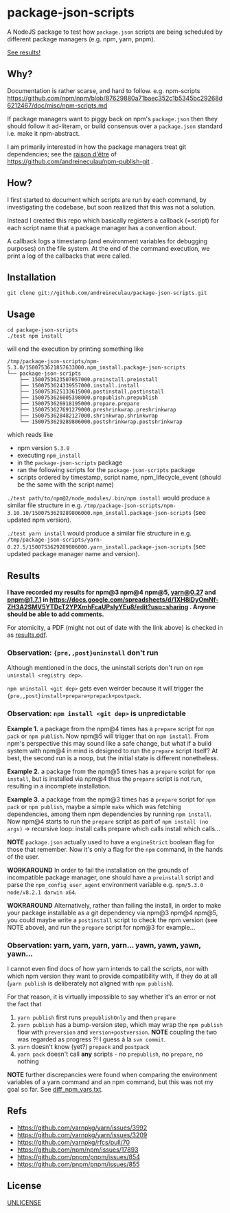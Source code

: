 # package-json-scripts

A NodeJS package to test how `package.json` scripts are being scheduled by
different package managers (e.g. npm, yarn, pnpm).

[See results!](#results)


## Why?

Documentation is rather scarse, and hard to follow.
e.g. npm-scripts https://github.com/npm/npm/blob/87629880a71baec352c1b5345bc29268d6212467/doc/misc/npm-scripts.md

If package managers want to piggy back on npm's `package.json` then they should follow it ad-literam,
or build consensus over a `package.json` standard i.e. make it npm-abstract.

I am primarily interested in how the package managers treat git dependencies;
see the [raison d'être](https://github.com/andreineculau/npm-publish-git#raison-dêtre)
of https://github.com/andreineculau/npm-publish-git .


## How?

I first started to document which scripts are run by each command,
by investigating the codebase, but soon realized that this was not a solution.

Instead I created this repo which basically registers a callback (=script) for each script name
that a package manager has a convention about.

A callback logs a timestamp (and environment variables for debugging purposes) on the file system.
At the end of the command execution, we print a log of the callbacks that were called.


## Installation

```shell
git clone git://github.com/andreineculau/package-json-scripts.git
```


## Usage

```shell
cd package-json-scripts
./test npm install
```

will end the execution by printing something like

```
/tmp/package-json-scripts/npm-5.3.0/1500753621857633000.npm_install.package-json-scripts
└── package-json-scripts
    ├── 1500753623507057000.preinstall.preinstall
    ├── 1500753624339557000.install.install
    ├── 1500753625133615000.postinstall.postinstall
    ├── 1500753626005398000.prepublish.prepublish
    ├── 1500753626918195000.prepare.prepare
    ├── 1500753627691279000.preshrinkwrap.preshrinkwrap
    ├── 1500753628482127000.shrinkwrap.shrinkwrap
    └── 1500753629289806000.postshrinkwrap.postshrinkwrap
```

which reads like

- npm version `5.3.0`
- executing `npm_install`
- in the `package-json-scripts` package
- ran the following scripts for the `package-json-scripts` package
- scripts ordered by timestamp, script name, npm_lifecycle_event (should be the same with the script name)

`./test path/to/npm@2/node_modules/.bin/npm install` would produce a similar file structure in
e.g. `/tmp/package-json-scripts/npm-3.10.10/1500753629289806000.npm_install.package-json-scripts`
(see updated npm version).

`./test yarn install` would produce a similar file structure in
e.g. `/tmp/package-json-scripts/yarn-0.27.5/1500753629289806000.yarn_install.package-json-scripts`
(see updated package manager name and version).


## Results

**I have recorded my results for npm@3 npm@4 npm@5, yarn@0.27 and pnpm@1.7.1 in
https://docs.google.com/spreadsheets/d/1XH8iDyOmNf-ZH3A2SMV5YTDcT2YPXmhFcaUPsIyYEu8/edit?usp=sharing .
Anyone should be able to add comments.**

For atomicity, a PDF (might not out of date with the link above) is checked in as [results.pdf](results.pdf).


### Observation: `{pre,,post}uninstall` don't run

Although mentioned in the docs, the uninstall scripts don't run on `npm uninstall <registry dep>`.

`npm uninstall <git dep>` gets even weirder because it will trigger the `{pre,,post}install+prepare+prepack+postpack`.


### Observation: `npm install <git dep>` is unpredictable

**Example 1.** a package from the npm@4 times has a `prepare` script for `npm pack` or `npm publish`.
Now npm@5 will trigger that on `npm install`. From npm's perspective this may sound like a safe change,
but what if a build system with npm@4 in mind is designed to run the `prepare` script itself?
At best, the second run is a noop, but the initial state is different nonetheless.

**Example 2.** a package from the npm@5 times has a `prepare` script for `npm install`, but is installed
via npm@4 thus the `prepare` script is not run, resulting in a incomplete installation.

**Example 3.** a package from the npm@3 times has a `prepare` script for `npm pack` or `npm publish`,
maybe a simple `make` which was fetching dependencies, among them npm dependencies by running `npm install`.
Now npm@4 starts to run the `prepare` script as part of `npm install (no args)` -> recursive loop:
install calls prepare which calls install which calls...

**NOTE** `package.json` actually used to have a `engineStrict` boolean flag for those that remember.
Now it's only a flag for the `npm` command, in the hands of the user.

**WORKAROUND** In order to fail the installation on the grounds of incompatible package manager,
one should have a `preinstall` script and parse the `npm_config_user_agent` environment variable
e.g. `npm/5.3.0 node/v8.2.1 darwin x64`.

**WOKRAROUND** Alternatively, rather than failing the install,
in order to make your package installable as a git dependency via npm@3 npm@4 npm@5,
you could maybe write a `postinstall` script to check the npm version (see NOTE above),
and run the `prepare` script for npm@3 for example...


### Observation: yarn, yarn, yarn, yarn... yawn, yawn, yawn, yawn...

I cannot even find docs of how yarn intends to call the scripts,
nor with which npm version they want to provide compatibility with, if they do at all
(`yarn publish` is deliberately not aligned with `npm publish`).

For that reason, it is virtually impossible to say whether it's an error or not
the fact that

1. `yarn publish` first runs `prepublishOnly` and then `prepare`
1. `yarn publish` has a bump-version step,
   which may wrap the `npm publish` flow with `preversion` and `version+postversion`.
   **NOTE** coupling the two was regarded as progress ?! I guess á la `svn commit`.
1. `yarn` doesn't know (yet?) `prepack` and `postpack`
1. `yarn pack` doesn't call **any** scripts - no `prepublish`, no `prepare`, no nothing

**NOTE** further discrepancies were found when comparing the environment variables of a
yarn command and an npm command, but this was not my goal so far. See [diff_npm_vars.txt](diff_npm_vars.txt).


## Refs

* https://github.com/yarnpkg/yarn/issues/3992
* https://github.com/yarnpkg/yarn/issues/3209
* https://github.com/yarnpkg/rfcs/pull/70
* https://github.com/npm/npm/issues/17893
* https://github.com/pnpm/pnpm/issues/854
* https://github.com/pnpm/pnpm/issues/855

## License

[UNLICENSE](UNLICENSE)
